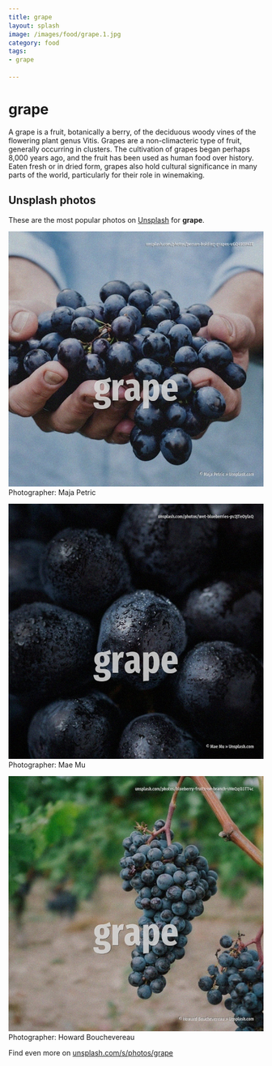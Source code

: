 ```yaml
---
title: grape
layout: splash
image: /images/food/grape.1.jpg
category: food
tags:
- grape

---
```

# grape

A grape is a fruit, botanically a berry, of the deciduous woody vines of the flowering plant genus  Vitis. Grapes are a non-climacteric type of fruit, generally occurring in clusters.  The cultivation of grapes began perhaps 8,000 years ago, and the fruit has been used as human food  over history. Eaten fresh or in dried form, grapes also hold cultural significance in many parts of the world,  particularly for their role in winemaking. 

 
## Unsplash photos
These are the most popular photos on [Unsplash](https://unsplash.com) for **grape**.
 
![grape](/images/food/grape.1.jpg)
Photographer:  Maja Petric
 
![grape](/images/food/grape.2.jpg)
Photographer:  Mae Mu
 
![grape](/images/food/grape.3.jpg)
Photographer:  Howard Bouchevereau
 
Find even more on [unsplash.com/s/photos/grape](https://unsplash.com/s/photos/grape)
 
